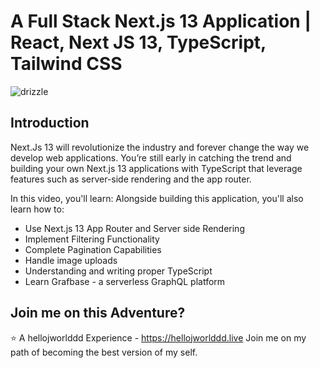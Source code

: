 # A Full Stack Next.js 13 Application | React, Next JS 13, TypeScript, Tailwind CSS
![drizzle]()

## Introduction
Next.Js 13 will revolutionize the industry and forever change the way we develop web applications. You’re still early in catching the trend and building your own Next.js 13 applications with TypeScript that leverage features such as server-side rendering and the app router.
 
In this video, you'll learn:
Alongside building this application, you'll also learn how to:
- Use Next.js 13 App Router and Server side Rendering
- Implement Filtering Functionality
- Complete Pagination Capabilities
- Handle image uploads
- Understanding and writing proper TypeScript
- Learn Grafbase - a serverless GraphQL platform

## Join me on this Adventure?
⭐ A hellojworlddd Experience - https://hellojworlddd.live
Join me on my path of becoming the best version of my self.
